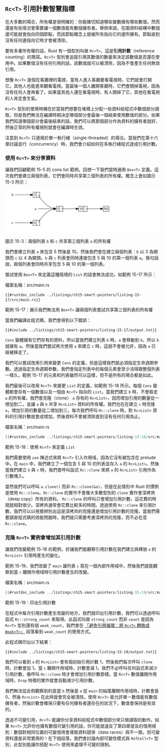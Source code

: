 ## `Rc<T>` 引用計數智慧指標

在大多數的場合，所有權是很明確的：你能確切知道哪些變數擁有哪些數值。然而還是有些情況會需要讓一個數值能有數個擁有者。舉例來說，在圖資料結構中數個邊可能就會指向同個節點，而該節點概念上就被所有指向它的邊所擁有。節點直到沒有任何邊指向它時才會被清除。

要有多重所有權的話，Rust 有一個型別叫做 `Rc<T>`，這是**引用計數**（reference counting）的簡寫。`Rc<T>` 型別會追蹤引用其數值的數量來決定該數值是否還在使用中。如果數值沒有任何引用的話，該數值就可以被清除，因為不會產生任何無效引用。

想像 `Rc<T>` 是個在客廳裡的電視，當有人進入客廳要看電視時，它們就會打開它。其他人也能進來觀看電視。當最後一個人離開客廳時，它們會關掉電視，因為沒有任何人會再看了。如果當其他人還在看電視時，有人關掉了它，其他在看電視的人肯定會生氣。

`Rc<T>` 型別的使用時機在於當我們想要在堆積上分配一些資料給程式中數個部分讀取，但是我們無法在編譯時期決定哪個部分會最後一個結束使用數值的部分。如果我們知道哪個部分會最後結束的話，我們可以將那個部分作為資料的擁有者就好，然後正常的所有權規則就會在編譯時生效。

注意到 `Rc<T>` 只適用於單一執行緒（single-threaded）的場合。當我們在第十六章討論並行（concurrency）時，我們會介紹如何在多執行緒程式達成引用計數。

### 使用 `Rc<T>` 來分享資料

讓我們回顧範例 15-5 的 cons list 範例。回想一下我們當時適用 `Box<T>` 定義。這次我們會建立兩個列表，它們會同時共享第三個列表的所有權。概念上會如圖示 15-3 所示：

<img alt="Two lists that share ownership of a third list" src="img/trpl15-03.svg" class="center" />

<span class="caption">圖示 15-3：兩個列表 `b` 和 `c` 共享第三個列表 `a` 的所有權</span>

我們會建立列表 `a` 來包含 5 然後是 10。然後我們會在建立兩個列表：`b` 以 3 為開頭而 `c` 以 4 為開頭。`b` 與 `c` 列表會同時連接包含 5 與 10 的第一個列表 `a`。換句話說，兩個列表會同時共享包含 5 與 10 的第一個列表。

嘗試使用 `Box<T>` 來定義這種情境的 `List` 的話會無法成功，如範例 15-17 所示：

<span class="filename">檔案名稱：src/main.rs</span>

```rust,ignore,does_not_compile
{{#rustdoc_include ../listings/ch15-smart-pointers/listing-15-17/src/main.rs}}
```

<span class="caption">範例 15-17：展示我們無法用 `Box<T>` 讓兩個列表嘗試共享第三個列表的所有權</span>

當我們編譯此程式碼，我們會得到以下錯誤：

```console
{{#include ../listings/ch15-smart-pointers/listing-15-17/output.txt}}
```

`Cons` 變體擁有它們存有的資料，所以當我們建立列表 `b` 時，`a` 會移動到 `b`，所以 `b` 就擁有 `a`。然後當我們嘗試再次使用 `a` 來建立 `c` 時，這就不會被允許，因為 `a` 已經被移走了。

我們可以嘗試改用引用來變更 `Cons` 的定義，但是這樣我們就必須指定生命週期參數。透過指定生命週期參數，我們會指定列表中的每個元素會至少活得跟整個列表一樣久。範例 15-17 的元素和列表雖然可以這樣，但不是所有的場合都是如此。

我們最後可以改用 `Rc<T>` 來變更 `List` 的定義，如範例 15-18 所示。每個 `Cons` 變體都會存有一個數值以及一個由 `Rc<T>` 指向的 `List`。當我們建立 `b` 時，不會取走 `a` 的所有權，我們會克隆（clone） `a` 存有的 `Rc<List>`，因而增加引用的數量從一增加到二，並讓 `a` 與 `b` 共享 `Rc<List>` 資料的所有權。我們也在在建立 `c` 時克隆 `a`，增加引用的數量從二增加到三。每次我們呼叫 `Rc::clone` 時，對 `Rc<List>` 資料的引用計數就會成增加，然後資料不會被清除直到沒有任何引用為止。

<span class="filename">檔案名稱：src/main.rs</span>

```rust
{{#rustdoc_include ../listings/ch15-smart-pointers/listing-15-18/src/main.rs}}
```

<span class="caption">範例 15-18：使用 `Rc<T>` 來定義 `List`</span>

我們需要使用 `use` 陳述式來將 `Rc<T>` 引入作用域，因為它沒有被包含在 prelude 中。在 `main` 中，我們建立了一個包含 5 與 10 的列表並存入 `a` 的 `Rc<List>`。然後當我們建立 `b` 與 `c` 時，我們會呼叫函式 `Rc::clone` 來將 `a` 的 `Rc<List>` 引用作為引數傳入。

當然我們可以呼叫 `a.clone()` 而非 `Rc::clone(&a)`，但是在此情形中 Rust 的慣例是使用 `Rc::clone`。`Rc::clone` 的實作不會像大多數型別的 `clone` 實作會深拷貝（deep copy）所有的資料。 `Rc::clone` 的呼叫只會增加引用計數，這花費的時間就相對很少。深拷貝通常會花費比較多的時間。透過使用 `Rc::clone` 來引用計數，我們可以以視覺辨別出這是深拷貝的克隆還是增加引用計數的克隆。當我們需要調查程式碼的效能問題時，我們就只需要考慮深拷貝的克隆，而不必在意 `Rc::clone`。

### 克隆 `Rc<T>` 實例會增加其引用計數

讓我們改變範例 15-18 的範例，好讓我們能觀察引用計數在我們建立與釋放 `a` 的 `Rc<List>` 引用時產生的變化。

範例 15-19，我們改變了 `main` 讓列表 `c` 寫在一個內部作用域中，然後我們就能觀察到當 `c` 離開作用域時引用計數產生的改變。

<span class="filename">檔案名稱：src/main.rs</span>

```rust
{{#rustdoc_include ../listings/ch15-smart-pointers/listing-15-19/src/main.rs:here}}
```

<span class="caption">範例 15-19：印出引用計數</span>

在程式中每次引用計數產生改變的地方，我們就印出引用計數，我們可以透過呼叫函式 `Rc::strong_count` 來取得。此函式叫做 `strong_count` 而非 `count` 是因為 `Rc<T>` 型別還有個 `weak_count`，我們會在 [「避免引用循環：將 `Rc<T>` 轉換成 `Weak<T>`」][preventing-ref-cycles]<!-- ignore --> 段落看到 `weak_count` 的使用方式。

此程式碼印出以下結果：

```console
{{#include ../listings/ch15-smart-pointers/listing-15-19/output.txt}}
```

我們可以看到 `a` 的 `Rc<List>` 會有個初始引用計數 1，然後我們每次呼叫 `clone` 時，計數會加 1。當 `c` 離開作用域時，計數會減 1。我們不必呼叫任何函式來減少引用計數，像呼叫 `Rc::clone` 時才會增加引用計數那樣。當 `Rc<T>` 數值離開作用域時，`Drop` 特徵的實作就會自動減少引用計數。

我們無法從此例觀察到的是當 `b` 然後是 `a` 從 `main` 的結尾離開作用域時，計數會是 0，然後 `Rc<List>` 在此時就會完全被清除。使用 `Rc<T>` 能允許單一數值能有數個擁有者，然後計數會確保只要有任何擁有者還存在的狀況下，數值會保持是有效的。

透過不可變引用，`Rc<T>` 能讓你分享資料給程式中數個部分來只做讀取的動作。如果 `Rc<T>` 允許你也擁有數個可變引用的話，你可能就違反了第四章提及的借用規則：數個對相同位置的可變借用會導致資料競爭（data races）與不一致。但可變資料還是非常實用的！在下個段落，我們會討論內部可變性模式與 `RefCell<T>` 型別，此型別能讓你搭配 `Rc<T>` 使用來處理不可變的限制。

[preventing-ref-cycles]: ch15-06-reference-cycles.html#避免引用循環將-rct-轉換成-weakt
